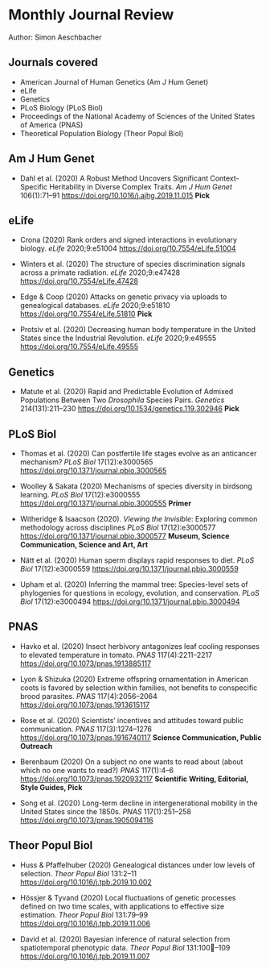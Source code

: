 # Monthly Journal Review

Author: Simon Aeschbacher

## Journals covered
- American Journal of Human Genetics (Am J Hum Genet)
- eLife
- Genetics
- PLoS Biology (PLoS Biol)
- Proceedings of the National Academy of Sciences of the United States of America (PNAS)
- Theoretical Population Biology (Theor Popul Biol)

## Am J Hum Genet

- Dahl et al. (2020) A Robust Method Uncovers Significant Context-Specific Heritability in Diverse Complex Traits. *Am J Hum Genet* 106(1):71–91 https://doi.org/10.1016/j.ajhg.2019.11.015 **Pick**

## eLife
- Crona (2020) Rank orders and signed interactions in evolutionary biology. *eLife* 2020;9:e51004 https://doi.org/10.7554/eLife.51004

- Winters et al. (2020) The structure of species discrimination signals across a primate radiation. *eLife* 2020;9:e47428 https://doi.org/10.7554/eLife.47428

- Edge & Coop (2020) Attacks on genetic privacy via uploads to genealogical databases. *eLife* 2020;9:e51810 https://doi.org/10.7554/eLife.51810 **Pick**

- Protsiv et al. (2020) Decreasing human body temperature in the United States since the Industrial Revolution. *eLife* 2020;9:e49555 https://doi.org/10.7554/eLife.49555

## Genetics
- Matute et al. (2020) Rapid and Predictable Evolution of Admixed Populations Between Two *Drosophila* Species Pairs. *Genetics* 214(131):211–230 https://doi.org/10.1534/genetics.119.302946 **Pick**

## PLoS Biol
- Thomas et al. (2020) Can postfertile life stages evolve as an anticancer mechanism? *PLoS Biol* 17(12):e3000565 https://doi.org/10.1371/journal.pbio.3000565

- Woolley & Sakata (2020) Mechanisms of species diversity in birdsong learning. *PLoS Biol* 17(12):e3000555 https://doi.org/10.1371/journal.pbio.3000555 **Primer**

- Witheridge & Isaacson (2020). *Viewing the Invisible*: Exploring common methodology across disciplines *PLoS Biol* 17(12):e3000577 https://doi.org/10.1371/journal.pbio.3000577 **Museum, Science Communication, Science and Art, Art**

- Nätt et al. (2020) Human sperm displays rapid responses to diet. *PLoS Biol* 17(12):e3000559 https://doi.org/10.1371/journal.pbio.3000559

- Upham et al. (2020) Inferring the mammal tree: Species-level sets of phylogenies for questions in ecology, evolution, and conservation. *PLoS Biol* 17(12):e3000494 https://doi.org/10.1371/journal.pbio.3000494

## PNAS
- Havko et al. (2020) Insect herbivory antagonizes leaf cooling responses to elevated temperature in tomato. *PNAS* 117(4):2211–2217 https://doi.org/10.1073/pnas.1913885117

- Lyon & Shizuka (2020) Extreme offspring ornamentation in American coots is favored by selection within families, not benefits to conspecific brood parasites. *PNAS* 117(4):2056–2064 https://doi.org/10.1073/pnas.1913615117
- Rose et al. (2020) Scientists’ incentives and attitudes toward public communication. *PNAS* 117(3):1274–1276 https://doi.org/10.1073/pnas.1916740117 **Science Communication, Public Outreach**
- Berenbaum (2020) On a subject no one wants to read about (about which no one wants to read?) *PNAS* 117(1):4–6 https://doi.org/10.1073/pnas.1920932117 **Scientific Writing, Editorial, Style Guides, Pick**
- Song et al. (2020) Long-term decline in intergenerational mobility in the United States since the 1850s. *PNAS* 117(1):251–258 https://doi.org/10.1073/pnas.1905094116

## Theor Popul Biol
- Huss & Pfaffelhuber (2020) Genealogical distances under low levels of selection. *Theor Popul Biol* 131:2–11 https://doi.org/10.1016/j.tpb.2019.10.002

- Hössjer & Tyvand (2020) Local fluctuations of genetic processes defined on two time scales, with applications to effective size estimation. *Theor Popul Biol* 131:79–99 https://doi.org/10.1016/j.tpb.2019.11.006

- David et al. (2020) Bayesian inference of natural selection from spatiotemporal phenotypic data. *Theor Popul Biol* 131:100–109 https://doi.org/10.1016/j.tpb.2019.11.007